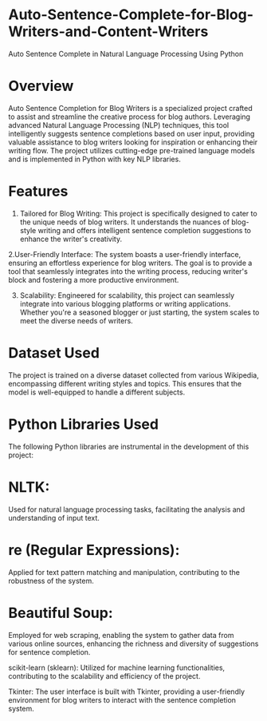 # Auto-Sentence-Complete-for-Blog-Writers-and-Content-Writers
Auto Sentence Complete in Natural Language Processing Using Python
# Overview
Auto Sentence Completion for Blog Writers is a specialized project crafted to assist and streamline the creative process for blog authors. Leveraging advanced Natural Language Processing (NLP) techniques, this tool intelligently suggests sentence completions based on user input, providing valuable assistance to blog writers looking for inspiration or enhancing their writing flow. The project utilizes cutting-edge pre-trained language models and is implemented in Python with key NLP libraries.
# Features

1. Tailored for Blog Writing:
This project is specifically designed to cater to the unique needs of blog writers. It understands the nuances of blog-style writing and offers intelligent sentence completion suggestions to enhance the writer's creativity.

2.User-Friendly Interface:
The system boasts a user-friendly interface, ensuring an effortless experience for blog writers. The goal is to provide a tool that seamlessly integrates into the writing process, reducing writer's block and fostering a more productive environment.

3. Scalability:
Engineered for scalability, this project can seamlessly integrate into various blogging platforms or writing applications. Whether you're a seasoned blogger or just starting, the system scales to meet the diverse needs of writers.

# Dataset Used
The project is trained on a diverse dataset collected from various Wikipedia, encompassing different writing styles and topics. This ensures that the model is well-equipped to handle a different subjects.

# Python Libraries Used
The following Python libraries are instrumental in the development of this project:

# NLTK:
Used for natural language processing tasks, facilitating the analysis and understanding of input text.

# re (Regular Expressions): 
Applied for text pattern matching and manipulation, contributing to the robustness of the system.

# Beautiful Soup: 
Employed for web scraping, enabling the system to gather data from various online sources, enhancing the richness and diversity of suggestions for sentence completion.

scikit-learn (sklearn): Utilized for machine learning functionalities, contributing to the scalability and efficiency of the project.

Tkinter: The user interface is built with Tkinter, providing a user-friendly environment for blog writers to interact with the sentence completion system.


